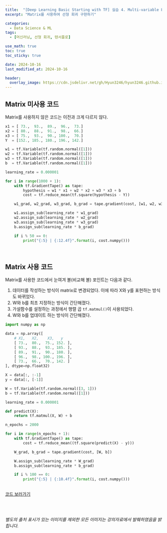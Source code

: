 ```yaml
---
title:  "[Deep Learning Basic Starting with TF] 실습 4. Multi-variable Linear Regression를 TensorFlow로 구현하기"
excerpt: "Matrix를 사용하여 선형 회귀 구현하기"

categories:
  - Data Science & ML
tags:
  - [머신러닝, 선형 회귀, 텐서플로]

use_math: true
toc: true
toc_sticky: true

date: 2024-10-16
last_modified_at: 2024-10-16

header:
  overlay_image: https://cdn.jsdelivr.net/gh/Hyun3246/hyun3246.github.io@master/image/overlay image/Deep Learning Basic Starting with TF.png
---
```

## Matrix 미사용 코드
Matrix를 사용하지 않은 코드는 이전과 크게 다르지 않다.

```python
x1 = [ 73.,  93.,  89.,  96.,  73.]
x2 = [ 80.,  88.,  91.,  98.,  66.]
x3 = [ 75.,  93.,  90., 100.,  70.]
Y  = [152., 185., 180., 196., 142.]

w1 = tf.Variable(tf.random.normal([1]))
w2 = tf.Variable(tf.random.normal([1]))
w3 = tf.Variable(tf.random.normal([1]))
b  = tf.Variable(tf.random.normal([1]))

learning_rate = 0.000001

for i in range(1000 + 1):
    with tf.GradientTape() as tape:
        hypothesis = w1 * x1 + w2 * x2 + w3 * x3 + b
        cost = tf.reduce_mean(tf.square(hypothesis - Y))

    w1_grad, w2_grad, w3_grad, b_grad = tape.gradient(cost, [w1, w2, w3, b])

    w1.assign_sub(learning_rate * w1_grad)
    w2.assign_sub(learning_rate * w2_grad)
    w3.assign_sub(learning_rate * w3_grad)
    b.assign_sub(learning_rate * b_grad)

    if i % 50 == 0:
        print("{:5} | {:12.4f}".format(i, cost.numpy()))

```

<br/>

## Matrix 사용 코드
Matrix를 사용한 코드에서 눈여겨 볼(비교해 볼) 포인트는 다음과 같다.

1. 데이터를 작성하는 방식이 matrix로 변경되었다. 이에 따라 X와 y를 표현하는 방식도 바뀌었다.
2. W와 b를 최초 지정하는 방식이 간단해졌다.
3. 가설함수를 설정하는 과정에서 행렬 곱 `tf.matmul()`이 사용되었다.
4. W와 b를 업데이트 하는 방식이 간단해졌다.

```python
import numpy as np

data = np.array([
    # X1,   X2,    X3,   y
    [ 73.,  80.,  75., 152. ],
    [ 93.,  88.,  93., 185. ],
    [ 89.,  91.,  90., 180. ],
    [ 96.,  98., 100., 196. ],
    [ 73.,  66.,  70., 142. ]
], dtype=np.float32)

X = data[:, :-1]
y = data[:, [-1]]

W = tf.Variable(tf.random.normal([3, 1]))
b = tf.Variable(tf.random.normal([1]))

learning_rate = 0.000001

def predict(X):
    return tf.matmul(X, W) + b

n_epochs = 2000

for i in range(n_epochs + 1):
    with tf.GradientTape() as tape:
        cost = tf.reduce_mean((tf.square(predict(X) - y)))

    W_grad, b_grad = tape.gradient(cost, [W, b])

    W.assign_sub(learning_rate * W_grad)
    b.assign_sub(learning_rate * b_grad)

    if i % 100 == 0:
        print("{:5} | {:10.4f}".format(i, cost.numpy()))
     
```

[코드 보러가기](https://github.com/Hyun3246/Code-Warehouse/blob/457b94e3fe8bfb3e0ffceffafed0ec0bb199febc/Deep%20Learning%20Basic%20Starting%20with%20TF/%EC%8B%A4%EC%8A%B5_4_Multi_variable_Linear_Regression%EB%A5%BC_TensorFlow%EB%A1%9C_%EA%B5%AC%ED%98%84%ED%95%98%EA%B8%B0.ipynb)

<br/>
<br/>

*별도의 출처 표시가 있는 이미지를 제외한 모든 이미지는 강의자료에서 발췌하였음을 밝힙니다.*
